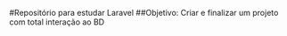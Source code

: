 #Repositório para estudar Laravel
##Objetivo: Criar e finalizar um projeto com total interação ao BD
